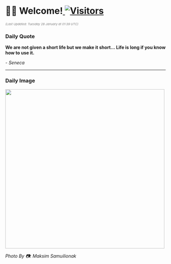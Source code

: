 <h1>👋🏽 Welcome!<a href="https://github.com/OmitNomis/"> <img src="https://visitor-badge.laobi.icu/badge?page_id=OmitNomis" alt="Visitors"></a></h1>

<i><p style="font-size: 0.6rem; color:gray">(Last Updated: Tuesday 28 January at 01:39 UTC)</p></i>

<h3> Daily Quote </h3>
<b><p>We are not given a short life but we make it short... Life is long if you know how to use it.</p></b>
<i><caption style="font-size: 0.8rem; color:gray;">- Seneca</caption></i>


<hr>

<h3>Daily Image</h3>
<a href="https://images.unsplash.com/photo-1731330269319-0f053cd5d74b?crop=entropy&cs=srgb&fm=jpg&ixid=M3w2MjM3MzF8MHwxfHJhbmRvbXx8fHx8fHx8fDE3MzgwMjgzNzJ8&ixlib=rb-4.0.3&q=85" target="_blank"><img style="height:500px;" src=https://images.unsplash.com/photo-1731330269319-0f053cd5d74b?crop=entropy&cs=srgb&fm=jpg&ixid=M3w2MjM3MzF8MHwxfHJhbmRvbXx8fHx8fHx8fDE3MzgwMjgzNzJ8&ixlib=rb-4.0.3&q=85"/></a>

<i><caption style="font-size: 0.8rem; color:gray;"> Photo By 📷: Maksim Samuilionak</caption></i>
